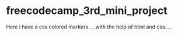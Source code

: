 # freecodecamp_3rd_mini_project

Here i have a css colored markers.....with the help of html and css.....
